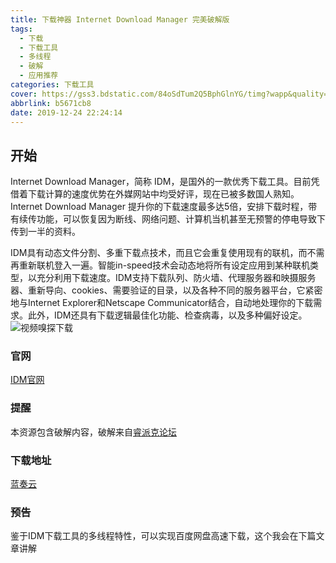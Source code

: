 ```yaml
---
title: 下载神器 Internet Download Manager 完美破解版
tags:
  - 下载
  - 下载工具
  - 多线程
  - 破解
  - 应用推荐
categories: 下载工具
cover: https://gss3.bdstatic.com/84oSdTum2Q5BphGlnYG/timg?wapp&quality=80&size=b150_150&subsize=20480&cut_x=0&cut_w=0&cut_y=0&cut_h=0&sec=1369815402&srctrace&di=d2ebc25b57b2c964b91fa77d099745e7&wh_rate=null&src=http%3A%2F%2Fimgsrc.baidu.com%2Fforum%2Fpic%2Fitem%2F503d269759ee3d6d17ed51b24c166d224f4adea4.jpg
abbrlink: b5671cb8
date: 2019-12-24 22:24:14
---
```

## 开始

Internet Download Manager，简称 IDM，是国外的一款优秀下载工具。目前凭借着下载计算的速度优势在外媒网站中均受好评，现在已被多数国人熟知。Internet Download Manager 提升你的下载速度最多达5倍，安排下载时程，带有续传功能，可以恢复因为断线、网络问题、计算机当机甚至无预警的停电导致下传到一半的资料。

IDM具有动态文件分割、多重下载点技术，而且它会重复使用现有的联机，而不需再重新联机登入一遍。智能in-speed技术会动态地将所有设定应用到某种联机类型，以充分利用下载速度。IDM支持下载队列、防火墙、代理服务器和映摄服务器、重新导向、cookies、需要验证的目录，以及各种不同的服务器平台，它紧密地与Internet Explorer和Netscape Communicator结合，自动地处理你的下载需求。此外，IDM还具有下载逻辑最佳化功能、检查病毒，以及多种偏好设定。
![视频嗅探下载](https://i.loli.net/2019/12/27/yuesbxL5EOnrdZf.png)
### 官网
[IDM官网](http://www.internetdownloadmanager.com/)
### 提醒
本资源包含破解内容，破解来自[睿派克论坛](https://www.repaik.com)
### 下载地址
[蓝奏云](https://www.lanzous.com/i88yaxi)
### 预告
鉴于IDM下载工具的多线程特性，可以实现百度网盘高速下载，这个我会在下篇文章讲解